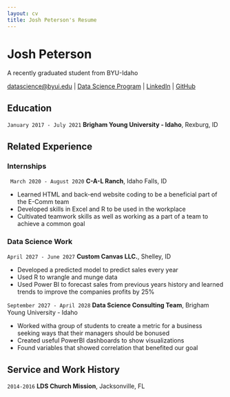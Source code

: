 ```yaml
---
layout: cv
title: Josh Peterson's Resume
---
```

# Josh Peterson
A recently graduated student from BYU-Idaho

<div id="webaddress">
<a href="datascience@byui.edu">datascience@byui.edu</a>
| <a href="https://byuidatascience.github.io/development.html">Data Science Program</a>
| <a href="https://www.linkedin.com/groups/13537407/">LinkedIn</a>
| <a href="https://github.com/byuids-resumes">GitHub</a>
</div>

<!-- https://www.monique.tech/the-art-of-markdown -->

## Education

`January 2017 - July 2021`
__Brigham Young University - Idaho__, Rexburg, ID


## Related Experience

### Internships

` March 2020 - August 2020`
__C-A-L Ranch__, Idaho Falls, ID

- Learned HTML and back-end website coding to be a beneficial part of the E-Comm team
- Developed skills in Excel and R to be used in the workplace
- Cultivated teamwork skills as well as working as a part of a team to achieve a common goal

### Data Science Work

`April 2027 - June 2027`
__Custom Canvas LLC.__, Shelley, ID

- Developed a predicted model to predict sales every year
- Used R to wrangle and munge data 
- Used Power BI to forecast sales from previous years history and learned trends to improve the companies profits by 25%

`September 2027 - April 2028`
__Data Science Consulting Team__, Brigham Young University - Idaho

- Worked witha group of students to create a metric for a business seeking ways that their managers should be bonused
- Created useful PowerBI dashboards to show visualizations
- Found variables that showed correlation that benefited our goal


## Service and Work History

`2014-2016`
__LDS Church Mission__, Jacksonville, FL




<!-- ### Footer

Last updated: May 2013 -->


